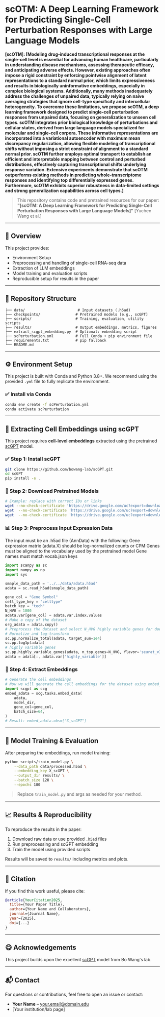 # scOTM: A Deep Learning Framework for Predicting Single-Cell Perturbation Responses with Large Language Models

**\[scOTM]: \[Modeling drug-induced transcriptional responses at the single-cell level is essential for advancing human healthcare, particularly in understanding disease mechanisms, assessing therapeutic efficacy, and anticipating adverse effects. However, existing approaches often impose a rigid constraint by enforcing pointwise alignment of latent representations to a standard normal prior, which limits expressiveness and results in biologically uninformative embeddings, especially in complex biological systems. Additionally, many methods inadequately address the challenges of unpaired data, typically relying on naive averaging strategies that ignore cell-type specificity and intercellular heterogeneity. To overcome these limitations, we propose scOTM, a deep learning framework designed to predict single-cell perturbation responses from unpaired data, focusing on generalization to unseen cell types. scOTM integrates prior biological knowledge of perturbations and cellular states, derived from large language models specialized for molecular and single-cell corpora. These informative representations are incorporated into a variational autoencoder with maximum mean discrepancy regularization, allowing flexible modeling of transcriptional shifts without imposing a strict constraint of alignment to a standard normal prior. scOTM further employs optimal transport to establish an efficient and interpretable mapping between control and perturbed distributions, effectively capturing transcriptional shifts underlying response variation. Extensive experiments demonstrate that scOTM outperforms existing methods in predicting whole-transcriptome responses and identifying top differentially expressed genes. Furthermore, scOTM exhibits superior robustness in data-limited settings and strong generalization capabilities across cell types.]**

> This repository contains code and pretrained resources for our paper:
> **"\[scOTM: A Deep Learning Framework for Predicting Single-Cell Perturbation Responses with Large Language Models]"**
> \[Yuchen Wang et al.]
<!-- > \[Journal / Conference, Year]
> \[DOI or arXiv Link] -->

---

## 📖 Overview

This project provides:

* Environment Setup
* Preprocessing and handling of single-cell RNA-seq data
* Extraction of LLM embeddings
* Model training and evaluation scripts
* Reproducible setup for results in the paper

---

## 📁 Repository Structure

```
├── data/                        # Input datasets (.h5ad)
├── checkpoints/                # Pretrained models (e.g., scGPT)
├── scripts/                    # Training, evaluation, utility scripts
├── results/                    # Output embeddings, metrics, figures
├── extract_scgpt_embedding.py  # Optional: embedding script
├── scPerturbation.yml          # Full Conda + pip environment file
├── requirements.txt            # pip fallback
└── README.md
```

---

## ⚙️ Environment Setup

This project is built with Conda and Python 3.8+. We recommend using the provided `.yml` file to fully replicate the environment.

### ✅ Install via Conda

```bash
conda env create -f scPerturbation.yml
conda activate scPerturbation
```

---

## 🧬 Extracting Cell Embeddings using scGPT

This project requires **cell-level embeddings** extracted using the pretrained [scGPT](https://github.com/bowang-lab/scGPT) model.

### ✅ Step 1: Install scGPT

```bash
git clone https://github.com/bowang-lab/scGPT.git
cd scGPT
pip install -e .
```

### 📅 Step 2: Download Pretrained Models

```bash
# Example: replace with correct IDs or links
wget --no-check-certificate 'https://drive.google.com/uc?export=download&id=1x1SfmFdI-zcocmqWAd7ZTC9CTEAVfKZq' -O best_model.pth
wget  --no-check-certificate 'https://drive.google.com/uc?export=download&id=1jfT_T5n8WNbO9QZcLWObLdRG8lYFKH-Q' -O vocab.json
wget  --no-check-certificate 'https://drive.google.com/uc?export=download&id=15TEZmd2cZCrHwgfE424fgQkGUZCXiYrR' -O args.json
```

### 📊 Step 3: Preprocess Input Expression Data

The input must be an .h5ad file (AnnData) with the following:
Gene expression matrix (adata.X) should be log-normalized counts or CPM
Genes must be aligned to the vocabulary used by the pretrained model
Gene names must match vocab.json keys

```python
import scanpy as sc
import numpy as np
import sys

smaple_data_path = '../../data/adata.h5ad'
adata = sc.read_h5ad(smaple_data_path)

gene_col = "Gene Symbol"
cell_type_key = "celltype"
batch_key = "tech"
N_HVG = 1800
adata.var[gene_col] = adata.var.index.values
# Make a copy of the dataset
org_adata = adata.copy()
# Preprocess the dataset and select N_HVG highly variable genes for downstream analysis.
# Normalize and log-transform
sc.pp.normalize_total(adata, target_sum=1e4)
sc.pp.log1p(adata)
# highly variable genes
sc.pp.highly_variable_genes(adata, n_top_genes=N_HVG, flavor='seurat_v3')
adata = adata[:, adata.var['highly_variable']]

```

### 🧠 Step 4: Extract Embeddings

```python
# Generate the cell embeddings
# Now we will generate the cell embeddings for the dataset using embed_data function. embed_data calculates the cell embedding for each cell with the given scGPT model. The extracted embedding is stored in the X_scGPT field of obsm in AnnData.
import scgpt as scg
embed_adata = scg.tasks.embed_data(
    adata,
    model_dir,
    gene_col=gene_col,
    batch_size=64,
)
# Result: embed_adata.obsm["X_scGPT"]
```

---

## 🚀 Model Training & Evaluation

After preparing the embeddings, run model training:

```bash
python scripts/train_model.py \
    --data_path data/processed.h5ad \
    --embedding_key X_scGPT \
    --output_dir results/ \
    --batch_size 128 \
    --epochs 100
```

> Replace `train_model.py` and args as needed for your method.

---

## 📈 Results & Reproducibility

To reproduce the results in the paper:

1. Download raw data or use provided `.h5ad` files
2. Run preprocessing and scGPT embedding
3. Train the model using provided scripts

Results will be saved to `results/` including metrics and plots.

---

## 📄 Citation

If you find this work useful, please cite:

```bibtex
@article{YourCitation2025,
  title={Your Paper Title},
  author={Your Name and Collaborators},
  journal={Journal Name},
  year={2025},
  doi={...}
}
```

---

## 😋 Acknowledgements

This project builds upon the excellent [scGPT](https://github.com/bowang-lab/scGPT) model from Bo Wang's lab.

---

## 📬 Contact

For questions or contributions, feel free to open an issue or contact:

* **Your Name** – [your.email@domain.edu](mailto:your.email@domain.edu)
* \[Your institution/lab page]
